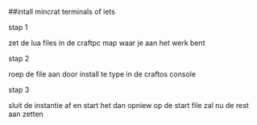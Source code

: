 ##intall mincrat terminals of iets

stap 1

zet de lua files in de craftpc map waar je aan het werk bent

stap 2 

roep de file aan door install te type in de craftos console

stap 3 

sluit de instantie af en start het dan opniew op de start file zal nu de rest
aan zetten
